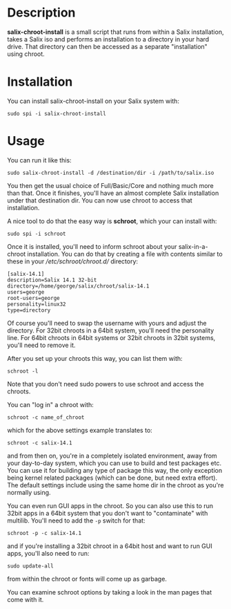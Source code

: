 # Description

**salix-chroot-install** is a small script that runs from within a Salix
installation, takes a Salix iso and performs an installation to a
directory in your hard drive. That directory can then be accessed as a
separate "installation" using chroot.

# Installation

You can install salix-chroot-install on your Salix system with:

```
sudo spi -i salix-chroot-install
```

# Usage

You can run it like this:

```
sudo salix-chroot-install -d /destination/dir -i /path/to/salix.iso
```

You then get the usual choice of Full/Basic/Core and nothing much more than
that. Once it finishes, you'll have an almost complete Salix installation
under that destination dir. You can now use chroot to access that
installation.

A nice tool to do that the easy way is **schroot**, which your can install
with:

```
sudo spi -i schroot
```

Once it is installed, you'll need to inform schroot about your
salix-in-a-chroot installation. You can do that by creating a file with
contents similar to these in your */etc/schroot/chroot.d/* directory:

```
[salix-14.1]
description=Salix 14.1 32-bit
directory=/home/george/salix/chroot/salix-14.1
users=george
root-users=george
personality=linux32
type=directory
```

Of course you'll need to swap the username with yours and adjust the
directory. For 32bit chroots in a 64bit system, you'll need the
personality line. For 64bit chroots in 64bit systems or 32bit chroots in
32bit systems, you'll need to remove it.

After you set up your chroots this way, you can list them with:

```
schroot -l
```

Note that you don't need sudo powers to use schroot and access the
chroots.

You can "log in" a chroot with:

```
schroot -c name_of_chroot
```

which for the above settings example translates to:

```
schroot -c salix-14.1
```

and from then on, you're in a completely isolated environment, away from
your day-to-day system, which you can use to build and test packages etc.
You can use it for building any type of package this way, the only
exception being kernel related packages (which can be done, but need extra
effort). The default settings include using the same home dir in the
chroot as you're normally using.

You can even run GUI apps in the chroot. So you can also use this to run
32bit apps in a 64bit system that you don't want to "contaminate" with
multilib. You'll need to add the `-p` switch for that:

```
schroot -p -c salix-14.1
```

and if you're installing a 32bit chroot in a 64bit host and want to run
GUI apps, you'll also need to run:

```
sudo update-all
```

from within the chroot or fonts will come up as garbage.

You can examine schroot options by taking a look in the man pages that
come with it.

